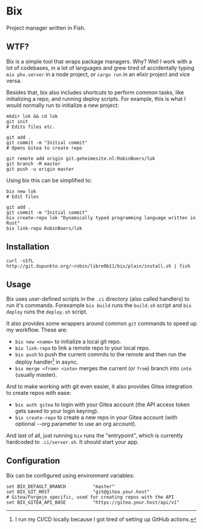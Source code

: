 # Bix

Project manager written in Fish.

## WTF?

Bix is a simple tool that wraps package managers. Why? Well I work with a lot of codebases, in a lot of languages and grew tired of accidentally typing `mix phx.server` in a node project, or `cargo run` in an elixir project and vice versa.

Besides that, bix also includes shortcuts to perform common tasks, like initializing a repo, and running deploy scripts. For example, this is what I would normally run to initialize a new project:

```fish
mkdir lok && cd lok
git init
# Edits files etc.

git add .
git commit -m "Initial commit"
# Opens Gitea to create repo

git remote add origin git.geheimesite.nl:RobinBoers/lok
git branch -M master
git push -u origin master
```

Using bix this can be simplified to:

```fish
bix new lok
# Edit files

git add .
git commit -m "Initial commit"
bix create-repo lok "Dynamically typed programming language written in Rust"
bix link-repo RobinBoers/lok
```

## Installation

```shell
curl -sSfL http://git.dupunkto.org/~robin/libre0b11/bix/plain/install.sh | fish
```

## Usage

Bix uses user-defined scripts in the `.ci` directory (also called handlers) to run it's commands. Forexample `bix build` runs the `build.sh` script and `bix deploy` runs the `deploy.sh` script.

It also provides some wrappers around common `git` commands to speed up my workflow. These are:

- `bix new <name>` to initialize a local git repo.
- `bix link-repo` to link a remote repo to your local repo.
- `bix push` to push the current commits to the remote and then run the deploy handler[^1] in async.
- `bix merge <from> <into>` merges the current (or `from`) branch into `into` (usually master).

And to make working with git even easier, it also provides Gitea integration to create repos with ease:

- `bix auth gitea` to login with your Gitea account (the API access token gets saved to your login keyring).
- `bix create-repo` to create a new repo in your Gitea account (with optional --org parameter to use an org account).

And last of all, just running `bix` runs the "entrypoint", which is currently hardcoded to `.ci/server.sh`. It should start your app.

## Configuration

Bix can be configured using environment variables:

```fish
set BIX_DEFAULT_BRANCH          "master"
set BIX_GIT_HOST                "git@gitea.your.host"
# Gitea/Forgejo specific, used for creating repos with the API
set BIX_GITEA_API_BASE          "https://gitea.your.host/api/v1"
```

[^1]: I run my CI/CD locally because I got tired of setting up GitHub actions.
